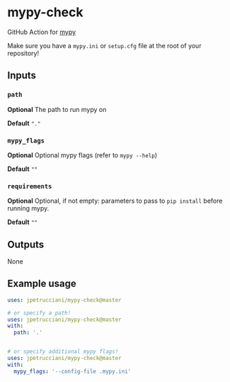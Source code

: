 # mypy-check

GitHub Action for [mypy](https://mypy.readthedocs.io/en/master/)

Make sure you have a `mypy.ini` or `setup.cfg` file at the root of your repository!

## Inputs

### `path`

**Optional** The path to run mypy on

**Default** `"."`

### `mypy_flags`

**Optional** Optional mypy flags (refer to `mypy --help`)

**Default** `""`

### `requirements`

**Optional** Optional, if not empty: parameters to pass to `pip install` before running mypy.

**Default** `""`

## Outputs

None

## Example usage

```yaml
uses: jpetrucciani/mypy-check@master

# or specify a path!
uses: jpetrucciani/mypy-check@master
with:
  path: '.'


# or specify additional mypy flags!
uses: jpetrucciani/mypy-check@master
with:
  mypy_flags: '--config-file .mypy.ini'
```
